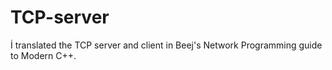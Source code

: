 # TCP-server

İ translated the TCP server and client in Beej's Network Programming guide to Modern C++.
